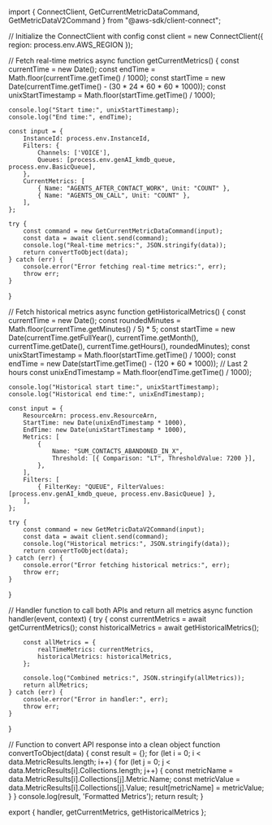 import { ConnectClient, GetCurrentMetricDataCommand, GetMetricDataV2Command } from "@aws-sdk/client-connect";

// Initialize the ConnectClient with config
const client = new ConnectClient({ region: process.env.AWS_REGION });

// Fetch real-time metrics
async function getCurrentMetrics() {
    const currentTime = new Date();
    const endTime = Math.floor(currentTime.getTime() / 1000);
    const startTime = new Date(currentTime.getTime() - (30 * 24 * 60 * 60 * 1000));
    const unixStartTimestamp = Math.floor(startTime.getTime() / 1000);

    console.log("Start time:", unixStartTimestamp);
    console.log("End time:", endTime);

    const input = {
        InstanceId: process.env.InstanceId,
        Filters: {
            Channels: ['VOICE'],
            Queues: [process.env.genAI_kmdb_queue, process.env.BasicQueue],
        },
        CurrentMetrics: [
            { Name: "AGENTS_AFTER_CONTACT_WORK", Unit: "COUNT" },
            { Name: "AGENTS_ON_CALL", Unit: "COUNT" },
        ],
    };

    try {
        const command = new GetCurrentMetricDataCommand(input);
        const data = await client.send(command);
        console.log("Real-time metrics:", JSON.stringify(data));
        return convertToObject(data);
    } catch (err) {
        console.error("Error fetching real-time metrics:", err);
        throw err;
    }
}

// Fetch historical metrics
async function getHistoricalMetrics() {
    const currentTime = new Date();
    const roundedMinutes = Math.floor(currentTime.getMinutes() / 5) * 5;
    const startTime = new Date(currentTime.getFullYear(), currentTime.getMonth(), currentTime.getDate(), currentTime.getHours(), roundedMinutes);
    const unixStartTimestamp = Math.floor(startTime.getTime() / 1000);
    const endTime = new Date(startTime.getTime() - (120 * 60 * 1000)); // Last 2 hours
    const unixEndTimestamp = Math.floor(endTime.getTime() / 1000);

    console.log("Historical start time:", unixStartTimestamp);
    console.log("Historical end time:", unixEndTimestamp);

    const input = {
        ResourceArn: process.env.ResourceArn,
        StartTime: new Date(unixEndTimestamp * 1000),
        EndTime: new Date(unixStartTimestamp * 1000),
        Metrics: [
            {
                Name: "SUM_CONTACTS_ABANDONED_IN_X",
                Threshold: [{ Comparison: "LT", ThresholdValue: 7200 }],
            },
        ],
        Filters: [
            { FilterKey: "QUEUE", FilterValues: [process.env.genAI_kmdb_queue, process.env.BasicQueue] },
        ],
    };

    try {
        const command = new GetMetricDataV2Command(input);
        const data = await client.send(command);
        console.log("Historical metrics:", JSON.stringify(data));
        return convertToObject(data);
    } catch (err) {
        console.error("Error fetching historical metrics:", err);
        throw err;
    }
}

// Handler function to call both APIs and return all metrics
async function handler(event, context) {
    try {
        const currentMetrics = await getCurrentMetrics();
        const historicalMetrics = await getHistoricalMetrics();

        const allMetrics = {
            realTimeMetrics: currentMetrics,
            historicalMetrics: historicalMetrics,
        };

        console.log("Combined metrics:", JSON.stringify(allMetrics));
        return allMetrics;
    } catch (err) {
        console.error("Error in handler:", err);
        throw err;
    }
}

// Function to convert API response into a clean object
function convertToObject(data) {
    const result = {};
    for (let i = 0; i < data.MetricResults.length; i++) {
        for (let j = 0; j < data.MetricResults[i].Collections.length; j++) {
            const metricName = data.MetricResults[i].Collections[j].Metric.Name;
            const metricValue = data.MetricResults[i].Collections[j].Value;
            result[metricName] = metricValue;
        }
    }
    console.log(result, 'Formatted Metrics');
    return result;
}

export { handler, getCurrentMetrics, getHistoricalMetrics };